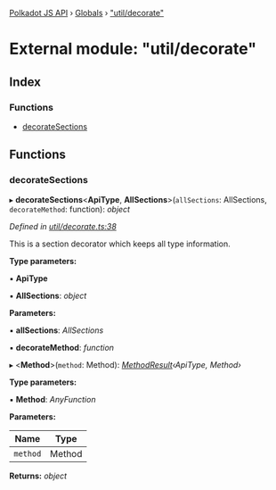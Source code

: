 [Polkadot JS API](../README.md) › [Globals](../globals.md) › ["util/decorate"](_util_decorate_.md)

# External module: "util/decorate"

## Index

### Functions

* [decorateSections](_util_decorate_.md#decoratesections)

## Functions

###  decorateSections

▸ **decorateSections**<**ApiType**, **AllSections**>(`allSections`: AllSections, `decorateMethod`: function): *object*

*Defined in [util/decorate.ts:38](https://github.com/polkadot-js/api/blob/32c4aa3/packages/api/src/util/decorate.ts#L38)*

This is a section decorator which keeps all type information.

**Type parameters:**

▪ **ApiType**

▪ **AllSections**: *object*

**Parameters:**

▪ **allSections**: *AllSections*

▪ **decorateMethod**: *function*

▸ <**Method**>(`method`: Method): *[MethodResult](_types_.md#methodresult)‹ApiType, Method›*

**Type parameters:**

▪ **Method**: *AnyFunction*

**Parameters:**

Name | Type |
------ | ------ |
`method` | Method |

**Returns:** *object*
